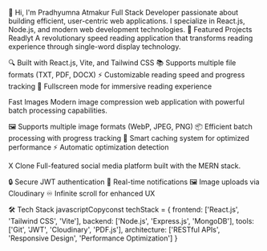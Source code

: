 👋 Hi, I'm Pradhyumna Atmakur
Full Stack Developer passionate about building efficient, user-centric web applications. I specialize in React.js, Node.js, and modern web development technologies.
🚀 Featured Projects
Readlyt
A revolutionary speed reading application that transforms reading experience through single-word display technology.

🔍 Built with React.js, Vite, and Tailwind CSS
📚 Supports multiple file formats (TXT, PDF, DOCX)
⚡ Customizable reading speed and progress tracking
🎯 Fullscreen mode for immersive reading experience

Fast Images
Modern image compression web application with powerful batch processing capabilities.

🖼️ Supports multiple image formats (WebP, JPEG, PNG)
📦 Efficient batch processing with progress tracking
💾 Smart caching system for optimized performance
⚡ Automatic optimization detection

X Clone
Full-featured social media platform built with the MERN stack.

🔒 Secure JWT authentication
📱 Real-time notifications
🖼️ Image uploads via Cloudinary
♾️ Infinite scroll for enhanced UX

🛠️ Tech Stack
javascriptCopyconst techStack = {
  frontend: ['React.js', 'Tailwind CSS', 'Vite'],
  backend: ['Node.js', 'Express.js', 'MongoDB'],
  tools: ['Git', 'JWT', 'Cloudinary', 'PDF.js'],
  architecture: ['RESTful APIs', 'Responsive Design', 'Performance Optimization']
}
